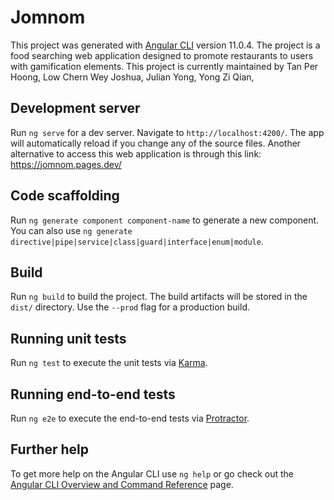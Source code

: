 # Jomnom

This project was generated with [Angular CLI](https://github.com/angular/angular-cli) version 11.0.4. The project is a food searching web application designed to promote restaurants to users with gamification elements. This project is currently maintained by Tan Per Hoong, Low Chern Wey Joshua, Julian Yong, Yong Zi Qian,

## Development server

Run `ng serve` for a dev server. Navigate to `http://localhost:4200/`. The app will automatically reload if you change any of the source files. Another alternative to access this web application is through this link: https://jomnom.pages.dev/

## Code scaffolding

Run `ng generate component component-name` to generate a new component. You can also use `ng generate directive|pipe|service|class|guard|interface|enum|module`.

## Build

Run `ng build` to build the project. The build artifacts will be stored in the `dist/` directory. Use the `--prod` flag for a production build.

## Running unit tests

Run `ng test` to execute the unit tests via [Karma](https://karma-runner.github.io).

## Running end-to-end tests

Run `ng e2e` to execute the end-to-end tests via [Protractor](http://www.protractortest.org/).

## Further help

To get more help on the Angular CLI use `ng help` or go check out the [Angular CLI Overview and Command Reference](https://angular.io/cli) page.
